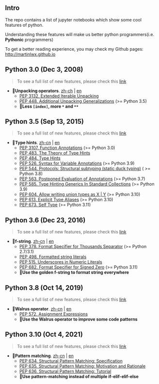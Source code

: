 ## Intro

The repo contains a list of jupyter notebooks which show some cool features of python. 

Understanding these features will make us better python programmers(i.e. **Pythonic** programmers)

To get a better reading experience, you may check my Github pages: <http://martinlwx.github.io>

## Python 3.0 (Dec 3, 2008)

> To see a full list of new features, please check this [link](https://docs.python.org/3/whatsnew/3.0.html)

- 🎯**Unpacking operators**. [zh-ch](./Unpacking_operators.zh-cn.ipynb) | [en](./Unpacking_operators.ipynb)
    - [PEP 3132. Extended Iterable Unpacking](https://peps.python.org/pep-3132/)
    - [PEP 448.  Additional Unpacking Generalizations](https://peps.python.org/pep-0448/) (>= Python 3.5)
    - 🤔**Less `[index]`, more `*` and `**`**

## Python 3.5 (Sep 13, 2015)

> To see a full list of new features, please check this [link](https://docs.python.org/3/whatsnew/3.5.html)

- 🎯**Type hints**. [zh-cn](./Type-hints.zh-cn.ipynb) | [en](./Type-hints.ipynb)
    - [PEP 3107. Function Annotations](https://peps.python.org/pep-3107/) (>= Python 3.0)
    - [PEP 483. The Theory of Type Hints](https://peps.python.org/pep-0483/)
    - [PEP 484. Type Hints](https://peps.python.org/pep-0484/)
    - [PEP 526. Syntax for Variable Annotations](https://peps.python.org/pep-0526/) (>= Python 3.9)
    - [PEP 544. Protocols: Structural subtyping (static duck typing)](https://peps.python.org/pep-0544/) ( >= Python 3.8)
    - [PEP 563. Postponed Evaluation of Annotations](https://peps.python.org/pep-0563/) (>= Python 3.7)
    - [PEP 585. Type Hinting Generics In Standard Collections](https://peps.python.org/pep-0585/) (>= Python 3.9)
    - [PEP 604. Allow writing union types as X | Y](https://peps.python.org/pep-0604/) (>= Python 3.10)
    - [PEP 613. Explicit Type Aliases](https://peps.python.org/pep-0613/) (>= Python 3.10)
    - [PEP 673. Self Type](https://peps.python.org/pep-0673/) (>= Python 3.11)

## Python 3.6 (Dec 23, 2016)

> To see a full list of new features, please check this [link](https://docs.python.org/3/whatsnew/3.6.html)

- 🎯**f-string**. [zh-cn](./f-strings.zh-cn.ipynb) | [en](./f-strings.ipynb)
    - [PEP 378. Format Specifier for Thousands Separator](https://peps.python.org/pep-0378/) (>= Python 2.7/3.1)
    - [PEP 498. Formatted string literals](https://peps.python.org/pep-0498/)
    - [PEP 515. Underscores in Numeric Literals](https://peps.python.org/pep-0515/)
    - [PEP 682. Format Specifier for Signed Zero](https://peps.python.org/pep-0682/) (>= Python 3.11)
    - 🤔**Use the golden f-string to format string everywhere**

## Python 3.8 (Oct 14, 2019)

> To see a full list of new features, please check this [link](https://docs.python.org/3/whatsnew/3.8.html)

- 🎯**Walrus operator**. [zh-cn](./Walrus_operator.zh-cn.ipynb) | [en](./Walrus_operator.ipynb)
    - [PEP 572. Assignment Expressions](https://peps.python.org/pep-0572/)
    - 🤔**Use the Walrus operator to improve some code patterns**

## Python 3.10 (Oct 4, 2021)

> To see a full list of new features, please check this [link](https://docs.python.org/3/whatsnew/3.10.html)

- 🎯**Pattern matching**. [zh-cn](./Pattern-matching.zh-cn.ipynb) | [en](./Pattern-matching.ipynb)
    - [PEP 634. Structural Pattern Matching: Specification](https://peps.python.org/pep-0634/)
    - [PEP 635. Structural Pattern Matching: Motivation and Rationale](https://peps.python.org/pep-0635/)
    - [PEP 636. Structural Pattern Matching: Tutorial](https://peps.python.org/pep-0636/)
    - 🤔**Use pattern-matching instead of multiple if-elif-elif-else**

